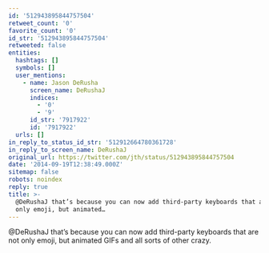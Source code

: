 ```yaml
---
id: '512943895844757504'
retweet_count: '0'
favorite_count: '0'
id_str: '512943895844757504'
retweeted: false
entities:
  hashtags: []
  symbols: []
  user_mentions:
    - name: Jason DeRusha
      screen_name: DeRushaJ
      indices:
        - '0'
        - '9'
      id_str: '7917922'
      id: '7917922'
  urls: []
in_reply_to_status_id_str: '512912664780361728'
in_reply_to_screen_name: DeRushaJ
original_url: https://twitter.com/jth/status/512943895844757504
date: '2014-09-19T12:38:49.000Z'
sitemap: false
robots: noindex
reply: true
title: >-
  @DeRushaJ that’s because you can now add third-party keyboards that are not
  only emoji, but animated…
---
```


@DeRushaJ that’s because you can now add third-party keyboards that are not only emoji, but animated GIFs and all sorts of other crazy.
